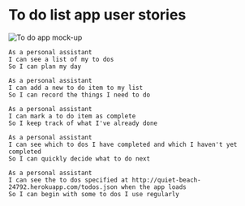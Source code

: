 # To do list app user stories

![To do app mock-up](images/to-do-mock-up.png)

```
As a personal assistant
I can see a list of my to dos
So I can plan my day
```

```
As a personal assistant
I can add a new to do item to my list
So I can record the things I need to do
```

```
As a personal assistant
I can mark a to do item as complete
So I keep track of what I've already done
```

```
As a personal assistant
I can see which to dos I have completed and which I haven't yet completed
So I can quickly decide what to do next
```

```
As a personal assistant
I can see the to dos specified at http://quiet-beach-24792.herokuapp.com/todos.json when the app loads
So I can begin with some to dos I use regularly
```
